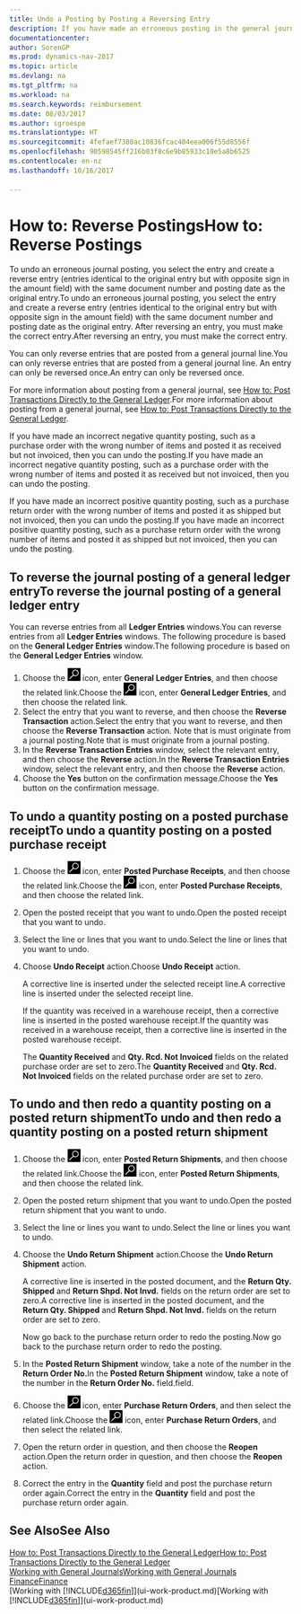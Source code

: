 ```yaml
---
title: Undo a Posting by Posting a Reversing Entry
description: If you have made an erroneous posting in the general journal, then you can use the Reverse Transaction function to undo the posting with a correct audit trail.
documentationcenter: 
author: SorenGP
ms.prod: dynamics-nav-2017
ms.topic: article
ms.devlang: na
ms.tgt_pltfrm: na
ms.workload: na
ms.search.keywords: reimbursement
ms.date: 08/03/2017
ms.author: sgroespe
ms.translationtype: HT
ms.sourcegitcommit: 4fefaef7380ac10836fcac404eea006f55d8556f
ms.openlocfilehash: 90598545ff216b03f8c6e9b85933c10e5a8b6525
ms.contentlocale: en-nz
ms.lasthandoff: 10/16/2017

---
```

# <a name="how-to-reverse-postings"></a><span data-ttu-id="93d7f-103">How to: Reverse Postings</span><span class="sxs-lookup"><span data-stu-id="93d7f-103">How to: Reverse Postings</span></span>
<span data-ttu-id="93d7f-104">To undo an erroneous journal posting, you select the entry and create a reverse entry (entries identical to the original entry but with opposite sign in the amount field) with the same document number and posting date as the original entry.</span><span class="sxs-lookup"><span data-stu-id="93d7f-104">To undo an erroneous journal posting, you select the entry and create a reverse entry (entries identical to the original entry but with opposite sign in the amount field) with the same document number and posting date as the original entry.</span></span> <span data-ttu-id="93d7f-105">After reversing an entry, you must make the correct entry.</span><span class="sxs-lookup"><span data-stu-id="93d7f-105">After reversing an entry, you must make the correct entry.</span></span>

<span data-ttu-id="93d7f-106">You can only reverse entries that are posted from a general journal line.</span><span class="sxs-lookup"><span data-stu-id="93d7f-106">You can only reverse entries that are posted from a general journal line.</span></span> <span data-ttu-id="93d7f-107">An entry can only be reversed once.</span><span class="sxs-lookup"><span data-stu-id="93d7f-107">An entry can only be reversed once.</span></span>

<span data-ttu-id="93d7f-108">For more information about posting from a general journal, see [How to: Post Transactions Directly to the General Ledger](finance-how-post-transactions-directly.md).</span><span class="sxs-lookup"><span data-stu-id="93d7f-108">For more information about posting from a general journal, see [How to: Post Transactions Directly to the General Ledger](finance-how-post-transactions-directly.md).</span></span>

<span data-ttu-id="93d7f-109">If you have made an incorrect negative quantity posting, such as a purchase order with the wrong number of items and posted it as received but not invoiced, then you can undo the posting.</span><span class="sxs-lookup"><span data-stu-id="93d7f-109">If you have made an incorrect negative quantity posting, such as a purchase order with the wrong number of items and posted it as received but not invoiced, then you can undo the posting.</span></span>

<span data-ttu-id="93d7f-110">If you have made an incorrect positive quantity posting, such as a purchase return order with the wrong number of items and posted it as shipped but not invoiced, then you can undo the posting.</span><span class="sxs-lookup"><span data-stu-id="93d7f-110">If you have made an incorrect positive quantity posting, such as a purchase return order with the wrong number of items and posted it as shipped but not invoiced, then you can undo the posting.</span></span>   

## <a name="to-reverse-the-journal-posting-of-a-general-ledger-entry"></a><span data-ttu-id="93d7f-111">To reverse the journal posting of a general ledger entry</span><span class="sxs-lookup"><span data-stu-id="93d7f-111">To reverse the journal posting of a general ledger entry</span></span>
<span data-ttu-id="93d7f-112">You can reverse entries from all **Ledger Entries** windows.</span><span class="sxs-lookup"><span data-stu-id="93d7f-112">You can reverse entries from all **Ledger Entries** windows.</span></span> <span data-ttu-id="93d7f-113">The following procedure is based on the **General Ledger Entries** window.</span><span class="sxs-lookup"><span data-stu-id="93d7f-113">The following procedure is based on the **General Ledger Entries** window.</span></span>
1. <span data-ttu-id="93d7f-114">Choose the ![Search for Page or Report](media/ui-search/search_small.png "Search for Page or Report icon") icon, enter **General Ledger Entries**, and then choose the related link.</span><span class="sxs-lookup"><span data-stu-id="93d7f-114">Choose the ![Search for Page or Report](media/ui-search/search_small.png "Search for Page or Report icon") icon, enter **General Ledger Entries**, and then choose the related link.</span></span>
2. <span data-ttu-id="93d7f-115">Select the entry that you want to reverse, and then choose the **Reverse Transaction** action.</span><span class="sxs-lookup"><span data-stu-id="93d7f-115">Select the entry that you want to reverse, and then choose the **Reverse Transaction** action.</span></span> <span data-ttu-id="93d7f-116">Note that is must originate from a journal posting.</span><span class="sxs-lookup"><span data-stu-id="93d7f-116">Note that is must originate from a journal posting.</span></span>
3. <span data-ttu-id="93d7f-117">In the **Reverse Transaction Entries** window, select the relevant entry, and then choose the **Reverse** action.</span><span class="sxs-lookup"><span data-stu-id="93d7f-117">In the **Reverse Transaction Entries** window, select the relevant entry, and then choose the **Reverse** action.</span></span>
4. <span data-ttu-id="93d7f-118">Choose the **Yes** button on the confirmation message.</span><span class="sxs-lookup"><span data-stu-id="93d7f-118">Choose the **Yes** button on the confirmation message.</span></span>

## <a name="to-undo-a-quantity-posting-on-a-posted-purchase-receipt"></a><span data-ttu-id="93d7f-119">To undo a quantity posting on a posted purchase receipt</span><span class="sxs-lookup"><span data-stu-id="93d7f-119">To undo a quantity posting on a posted purchase receipt</span></span>  

1.  <span data-ttu-id="93d7f-120">Choose the ![Search for Page or Report](media/ui-search/search_small.png "Search for Page or Report icon") icon, enter **Posted Purchase Receipts**, and then choose the related link.</span><span class="sxs-lookup"><span data-stu-id="93d7f-120">Choose the ![Search for Page or Report](media/ui-search/search_small.png "Search for Page or Report icon") icon, enter **Posted Purchase Receipts**, and then choose the related link.</span></span>  
2.  <span data-ttu-id="93d7f-121">Open the posted receipt that you want to undo.</span><span class="sxs-lookup"><span data-stu-id="93d7f-121">Open the posted receipt that you want to undo.</span></span>  
3.  <span data-ttu-id="93d7f-122">Select the line or lines that you want to undo.</span><span class="sxs-lookup"><span data-stu-id="93d7f-122">Select the line or lines that you want to undo.</span></span>  
4.  <span data-ttu-id="93d7f-123">Choose **Undo Receipt** action.</span><span class="sxs-lookup"><span data-stu-id="93d7f-123">Choose **Undo Receipt** action.</span></span>

    <span data-ttu-id="93d7f-124">A corrective line is inserted under the selected receipt line.</span><span class="sxs-lookup"><span data-stu-id="93d7f-124">A corrective line is inserted under the selected receipt line.</span></span>  

    <span data-ttu-id="93d7f-125">If the quantity was received in a warehouse receipt, then a corrective line is inserted in the posted warehouse receipt.</span><span class="sxs-lookup"><span data-stu-id="93d7f-125">If the quantity was received in a warehouse receipt, then a corrective line is inserted in the posted warehouse receipt.</span></span>  

    <span data-ttu-id="93d7f-126">The **Quantity Received** and **Qty. Rcd. Not Invoiced** fields on the related purchase order are set to zero.</span><span class="sxs-lookup"><span data-stu-id="93d7f-126">The **Quantity Received** and **Qty. Rcd. Not Invoiced** fields on the related purchase order are set to zero.</span></span>

## <a name="to-undo-and-then-redo-a-quantity-posting-on-a-posted-return-shipment"></a><span data-ttu-id="93d7f-127">To undo and then redo a quantity posting on a posted return shipment</span><span class="sxs-lookup"><span data-stu-id="93d7f-127">To undo and then redo a quantity posting on a posted return shipment</span></span>

1.  <span data-ttu-id="93d7f-128">Choose the ![Search for Page or Report](media/ui-search/search_small.png "Search for Page or Report icon") icon, enter **Posted Return Shipments**, and then choose the related link.</span><span class="sxs-lookup"><span data-stu-id="93d7f-128">Choose the ![Search for Page or Report](media/ui-search/search_small.png "Search for Page or Report icon") icon, enter **Posted Return Shipments**, and then choose the related link.</span></span>  
2.  <span data-ttu-id="93d7f-129">Open the posted return shipment that you want to undo.</span><span class="sxs-lookup"><span data-stu-id="93d7f-129">Open the posted return shipment that you want to undo.</span></span>
3. <span data-ttu-id="93d7f-130">Select the line or lines you want to undo.</span><span class="sxs-lookup"><span data-stu-id="93d7f-130">Select the line or lines you want to undo.</span></span>  

4.  <span data-ttu-id="93d7f-131">Choose the **Undo Return Shipment** action.</span><span class="sxs-lookup"><span data-stu-id="93d7f-131">Choose the **Undo Return Shipment** action.</span></span>  

    <span data-ttu-id="93d7f-132">A corrective line is inserted in the posted document, and the **Return Qty. Shipped** and **Return Shpd. Not Invd.** fields on the return order are set to zero.</span><span class="sxs-lookup"><span data-stu-id="93d7f-132">A corrective line is inserted in the posted document, and the **Return Qty. Shipped** and **Return Shpd. Not Invd.** fields on the return order are set to zero.</span></span>  

    <span data-ttu-id="93d7f-133">Now go back to the purchase return order to redo the posting.</span><span class="sxs-lookup"><span data-stu-id="93d7f-133">Now go back to the purchase return order to redo the posting.</span></span>  

5.  <span data-ttu-id="93d7f-134">In the **Posted Return Shipment** window, take a note of the number in the **Return Order No.**</span><span class="sxs-lookup"><span data-stu-id="93d7f-134">In the **Posted Return Shipment** window, take a note of the number in the **Return Order No.**</span></span> <span data-ttu-id="93d7f-135">field.</span><span class="sxs-lookup"><span data-stu-id="93d7f-135">field.</span></span>  
6.  <span data-ttu-id="93d7f-136">Choose the ![Search for Page or Report](media/ui-search/search_small.png "Search for Page or Report icon") icon, enter **Purchase Return Orders**, and then select the related link.</span><span class="sxs-lookup"><span data-stu-id="93d7f-136">Choose the ![Search for Page or Report](media/ui-search/search_small.png "Search for Page or Report icon") icon, enter **Purchase Return Orders**, and then select the related link.</span></span>  
7.  <span data-ttu-id="93d7f-137">Open the return order in question, and then choose the **Reopen** action.</span><span class="sxs-lookup"><span data-stu-id="93d7f-137">Open the return order in question, and then choose the **Reopen** action.</span></span>  
8.  <span data-ttu-id="93d7f-138">Correct the entry in the **Quantity** field and post the purchase return order again.</span><span class="sxs-lookup"><span data-stu-id="93d7f-138">Correct the entry in the **Quantity** field and post the purchase return order again.</span></span>  

## <a name="see-also"></a><span data-ttu-id="93d7f-139">See Also</span><span class="sxs-lookup"><span data-stu-id="93d7f-139">See Also</span></span>
[<span data-ttu-id="93d7f-140">How to: Post Transactions Directly to the General Ledger</span><span class="sxs-lookup"><span data-stu-id="93d7f-140">How to: Post Transactions Directly to the General Ledger</span></span>](finance-how-post-transactions-directly.md)  
[<span data-ttu-id="93d7f-141">Working with General Journals</span><span class="sxs-lookup"><span data-stu-id="93d7f-141">Working with General Journals</span></span>](ui-work-general-journals.md)  
[<span data-ttu-id="93d7f-142">Finance</span><span class="sxs-lookup"><span data-stu-id="93d7f-142">Finance</span></span>](finance.md)  
<span data-ttu-id="93d7f-143">[Working with [!INCLUDE[d365fin](includes/d365fin_md.md)]](ui-work-product.md)</span><span class="sxs-lookup"><span data-stu-id="93d7f-143">[Working with [!INCLUDE[d365fin](includes/d365fin_md.md)]](ui-work-product.md)</span></span>  

